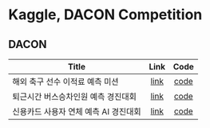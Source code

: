 # Kaggle, DACON Competition

## DACON
Title|Link|Code
-----|:--:|:--:
해외 축구 선수 이적료 예측 미션| [link](https://dacon.io/competitions/open/235538/overview/description/)| [code](https://github.com/kec0130/kaggle-dacon-competition/tree/main/fifa-player-value)
퇴근시간 버스승차인원 예측 경진대회| [link](https://dacon.io/competitions/official/229255/overview/description/)| [code](https://github.com/kec0130/kaggle-dacon-competition/tree/main/jeju-bus)
신용카드 사용자 연체 예측 AI 경진대회| [link](https://dacon.io/competitions/official/235713/overview/description/)| [code](https://github.com/kec0130/kaggle-dacon-competition/tree/main/credit-card)